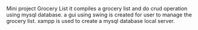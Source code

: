 Mini project
 Grocery List 
it compiles a grocery list and do crud operation using mysql database.
a gui using swing is created for user to manage the grocery list.
xampp is used to create a mysql database local server.